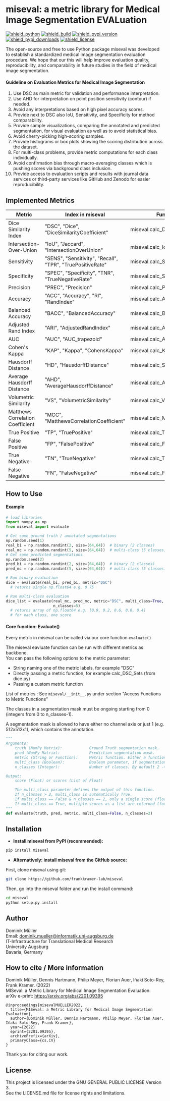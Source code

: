# miseval: a metric library for Medical Image Segmentation EVALuation

[![shield_python](https://img.shields.io/pypi/pyversions/miseval?style=flat-square)](https://www.python.org/)
[![shield_build](https://img.shields.io/github/workflow/status/frankkramer-lab/miseval/Python%20package?style=flat-square)](https://github.com/frankkramer-lab/miseval)
[![shield_pypi_version](https://img.shields.io/pypi/v/miseval?style=flat-square)](https://pypi.org/project/miseval/)
[![shield_pypi_downloads](https://img.shields.io/pypi/dm/miseval?style=flat-square)](https://pypistats.org/packages/miseval)
[![shield_license](https://img.shields.io/github/license/frankkramer-lab/miseval?style=flat-square)](https://www.gnu.org/licenses/gpl-3.0.en.html)

The open-source and free to use Python package miseval was developed to establish a standardized medical image segmentation evaluation procedure. We hope that our this will help improve evaluation quality, reproducibility, and comparability in future studies in the field of medical image segmentation.

#### Guideline on Evaluation Metrics for 	Medical Image Segmentation

1. Use DSC as main metric for validation and performance interpretation.
2. Use AHD for interpretation on point position sensitivity (contour) if needed.
3. Avoid any interpretations based on high pixel accuracy scores.
4. Provide next to DSC also IoU, Sensitivity, and Specificity for method comparability.
5. Provide sample visualizations, comparing the annotated and predicted segmentation, for visual evaluation as well as to avoid statistical bias.
6. Avoid cherry-picking high-scoring samples.
7. Provide histograms or box plots showing the scoring distribution across the dataset.
8. For multi-class problems, provide metric computations for each class individually.
9. Avoid confirmation bias through macro-averaging classes which is pushing scores via background class inclusion.
10. Provide access to evaluation scripts and results with journal data services or third-party services like GitHub and Zenodo for easier reproducibility.

## Implemented Metrics

| Metric      | Index in miseval | Function in miseval |
| ----------- | ----------- | ----------- |
| Dice Similarity Index | "DSC", "Dice", "DiceSimilarityCoefficient" | miseval.calc_DSC() |
| Intersection-Over-Union | "IoU", "Jaccard", "IntersectionOverUnion" | miseval.calc_IoU() |
| Sensitivity | "SENS", "Sensitivity", "Recall", "TPR", "TruePositiveRate" | miseval.calc_Sensitivity() |
| Specificity | "SPEC", "Specificity", "TNR", "TrueNegativeRate" | miseval.calc_Specificity() |
| Precision | "PREC", "Precision" | miseval.calc_Precision() |
| Accuracy | "ACC", "Accuracy", "RI", "RandIndex" | miseval.calc_Accuracy() |
| Balanced Accuracy | "BACC", "BalancedAccuracy" | miseval.calc_BalancedAccuracy() |
| Adjusted Rand Index | "ARI", "AdjustedRandIndex" | miseval.calc_AdjustedRandIndex() |
| AUC | "AUC", "AUC_trapezoid" | miseval.calc_AUC() |
| Cohen's Kappa | "KAP", "Kappa", "CohensKappa" | miseval.calc_Kappa() |
| Hausdorff Distance | "HD", "HausdorffDistance" | miseval.calc_SimpleHausdorffDistance() |
| Average Hausdorff Distance | "AHD", "AverageHausdorffDistance" | miseval.calc_AverageHausdorffDistance() |
| Volumetric Similarity | "VS", "VolumetricSimilarity" | miseval.calc_VolumetricSimilarity() |
| Matthews Correlation Coefficient | "MCC", "MatthewsCorrelationCoefficient" | miseval.calc_MCC() |
| True Positive | "TP", "TruePositive" | miseval.calc_TruePositive() |
| False Positive | "FP", "FalsePositive" | miseval.calc_FalsePositive() |
| True Negative | "TN", "TrueNegative" | miseval.calc_TrueNegative() |
| False Negative | "FN", "FalseNegative" | miseval.calc_FalseNegative() |

## How to Use

#### Example

```python
# load libraries
import numpy as np
from miseval import evaluate

# Get some ground truth / annotated segmentations
np.random.seed(1)
real_bi = np.random.randint(2, size=(64,64))  # binary (2 classes)
real_mc = np.random.randint(5, size=(64,64))  # multi-class (5 classes)
# Get some predicted segmentations
np.random.seed(2)
pred_bi = np.random.randint(2, size=(64,64))  # binary (2 classes)
pred_mc = np.random.randint(5, size=(64,64))  # multi-class (5 classes)

# Run binary evaluation
dice = evaluate(real_bi, pred_bi, metric="DSC")    
  # returns single np.float64 e.g. 0.75

# Run multi-class evaluation
dice_list = evaluate(real_mc, pred_mc, metric="DSC", multi_class=True,
                     n_classes=5)   
  # returns array of np.float64 e.g. [0.9, 0.2, 0.6, 0.0, 0.4]
  # for each class, one score
```

#### Core function: Evaluate()

Every metric in miseval can be called via our core function `evaluate()`.

The miseval eavluate function can be run with different metrics as backbone.  
You can pass the following options to the metric parameter:
- String naming one of the metric labels, for example "DSC"
- Directly passing a metric function, for example calc_DSC_Sets (from dice.py)
- Passing a custom metric function

List of metrics : See `miseval/__init__.py` under section "Access Functions to Metric Functions"

The classes in a segmentation mask must be ongoing starting from 0 (integers from 0 to n_classes-1).

A segmentation mask is allowed to have either no channel axis or just 1 (e.g. 512x512x1),
which contains the annotation.  

```python
"""
Arguments:
    truth (NumPy Matrix):            Ground Truth segmentation mask.
    pred (NumPy Matrix):             Prediction segmentation mask.
    metric (String or Function):     Metric function. Either a function directly or encoded as String from miseval or a custom function.
    multi_class (Boolean):           Boolean parameter, if segmentation is a binary or multi-class problem. By default False -> Binary mode.
    n_classes (Integer):             Number of classes. By default 2 -> Binary

Output:
    score (Float) or scores (List of Float)

    The multi_class parameter defines the output of this function.
    If n_classes > 2, multi_class is automatically True.
    If multi_class == False & n_classes == 2, only a single score (float) is returned.
    If multi_class == True, multiple scores as a list are returned (for each class one score).
"""
def evaluate(truth, pred, metric, multi_class=False, n_classes=2)
```

## Installation


- **Install miseval from PyPI (recommended):**

```sh
pip install miseval
```

- **Alternatively: install miseval from the GitHub source:**

First, clone miseval using git:

```sh
git clone https://github.com/frankkramer-lab/miseval
```

Then, go into the miseval folder and run the install command:

```sh
cd miseval
python setup.py install
```

## Author

Dominik Müller\
Email: dominik.mueller@informatik.uni-augsburg.de\
IT-Infrastructure for Translational Medical Research\
University Augsburg\
Bavaria, Germany

## How to cite / More information

Dominik Müller, Dennis Hartmann, Philip Meyer, Florian Auer, Iñaki Soto-Rey, Frank Kramer. (2022)   
MISeval: a Metric Library for Medical Image Segmentation Evaluation.  
arXiv e-print: https://arxiv.org/abs/2201.09395

```
@inproceedings{misevalMUELLER2022,
  title={MISeval: a Metric Library for Medical Image Segmentation Evaluation},
  author={Dominik Müller, Dennis Hartmann, Philip Meyer, Florian Auer, Iñaki Soto-Rey, Frank Kramer},
  year={2022}
  eprint={2201.09395},
  archivePrefix={arXiv},
  primaryClass={cs.CV}
}
```

Thank you for citing our work.

## License

This project is licensed under the GNU GENERAL PUBLIC LICENSE Version 3.\
See the LICENSE.md file for license rights and limitations.
